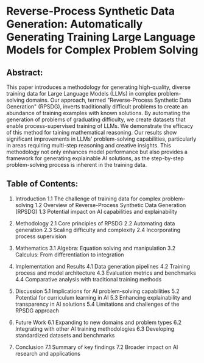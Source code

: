 # Reverse-Process Synthetic Data Generation: Automatically Generating Training Large Language Models for Complex Problem Solving

## Abstract:
This paper introduces a methodology for generating high-quality, diverse training data for Large Language Models (LLMs) in complex problem-solving domains. Our approach, termed "Reverse-Process Synthetic Data Generation" (RPSDG), inverts traditionally difficult problems to create an abundance of training examples with known solutions. By automating the generation of problems of graduating difficulty, we create datasets that enable process-supervised training of LLMs. We demonstrate the efficacy of this method for taining mathematical reasoning. Our results show significant improvements in LLMs' problem-solving capabilities, particularly in areas requiring multi-step reasoning and creative insights. This methodology not only enhances model performance but also provides a framework for generating explainable AI solutions, as the step-by-step problem-solving process is inherent in the training data.

## Table of Contents:

1. Introduction
   1.1 The challenge of training data for complex problem-solving
   1.2 Overview of Reverse-Process Synthetic Data Generation (RPSDG)
   1.3 Potential impact on AI capabilities and explainability

2. Methodology
   2.1 Core principles of RPSDG
   2.2 Automating data generation
   2.3 Scaling difficulty and complexity
   2.4 Incorporating process supervision

3. Mathematics
   3.1 Algebra: Equation solving and manipulation
   3.2 Calculus: From differentiation to integration
   
4. Implementation and Results
   4.1 Data generation pipelines
   4.2 Training process and model architecture
   4.3 Evaluation metrics and benchmarks
   4.4 Comparative analysis with traditional training methods

5. Discussion
   5.1 Implications for AI problem-solving capabilities
   5.2 Potential for curriculum learning in AI
   5.3 Enhancing explainability and transparency in AI solutions
   5.4 Limitations and challenges of the RPSDG approach

6. Future Work
   6.1 Expanding to new domains and problem types
   6.2 Integrating with other AI training methodologies
   6.3 Developing standardized datasets and benchmarks

7. Conclusion
   7.1 Summary of key findings
   7.2 Broader impact on AI research and applications
